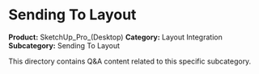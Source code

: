 # Sending To Layout

**Product:** SketchUp_Pro_(Desktop)
**Category:** Layout Integration
**Subcategory:** Sending To Layout

This directory contains Q&A content related to this specific subcategory.

